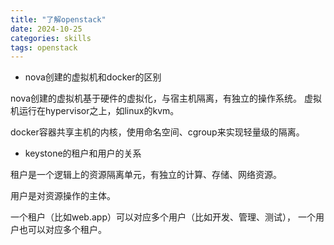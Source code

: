 ```yaml
---
title: "了解openstack"
date: 2024-10-25
categories: skills
tags: openstack
---
```


- nova创建的虚拟机和docker的区别

nova创建的虚拟机基于硬件的虚拟化，与宿主机隔离，有独立的操作系统。
虚拟机运行在hypervisor之上，如linux的kvm。

docker容器共享主机的内核，使用命名空间、cgroup来实现轻量级的隔离。

- keystone的租户和用户的关系

租户是一个逻辑上的资源隔离单元，有独立的计算、存储、网络资源。

用户是对资源操作的主体。

一个租户（比如web.app）可以对应多个用户（比如开发、管理、测试），
一个用户也可以对应多个租户。
